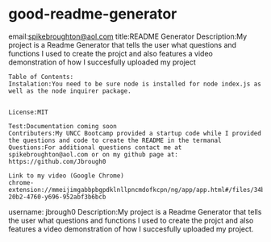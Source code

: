 # good-readme-generator
email:spikebroughton@aol.com
    title:README Generator
    Description:My project is a Readme Generator that tells the user what questions and functions I used to create the projct and also features a video demonstration of how I succesfully uploaded my project
    
    Table of Contents:
    Instalation:You need to be sure node is installed for node index.js as well as the node inquirer package.  
    
    
    License:MIT
    
    Test:Documentation coming soon
    Contributers:My UNCC Bootcamp provided a startup code while I provided the questions and code to create the README in the termanal
    Questions:For additional questions contact me at spikebroughton@aol.com or on my github page at: https://github.com/Jbrough0
    
    Link to my video (Google Chrome)
    chrome-extension://mmeijimgabbpbgpdklnllpncmdofkcpn/ng/app/app.html#/files/34b71a32-20b2-4760-y696-952abf3b6bcb
    
    
     
username: jbrough0
Description:My project is a Readme Generator that tells the user what questions and functions I used to create the projct and also features a video demonstration of how I succesfully uploaded my project.  
